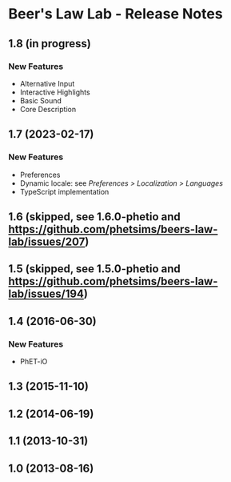 # Beer's Law Lab - Release Notes
<!-- 
Instructions:
* Replace {{SIM_TITLE}} with the simulation title.
* Replace {{VERSION}} with the version number, in MAJOR.MINOR format, e.g. "1.2".
* For a published version, replace {{PUBLICATION_DATE}} with the publication date, in year-month-day format, e.g. "2025-05-16".
* For a version that has not been published yet, replace {{PUBLICATION_DATE}} with "in progress".
* For a 1.0 release, only the 1.0 heading and date is needed. This includes ports of legacy sims.
* Developer and designer should collaborate on what to include for any release beyond 1.0. 
* For each new version, add a section to the top of these release notes - reverse chronological order, with the most-recent version at the top.

For an exemplar, see https://github.com/phetsims/balancing-chemical-equations/blob/main/doc/release-notes.md
-->

<!-- 
## {{VERSION}} ({{PUBLICATION_DATE}})

### New Features
* Describe a new feature.
* 

### Bug Fixes
* Describe a bug fix.
* 

### Other Changes
* Describe a change.
* ⚠️ Use this icon for a change that is breaking, removes a feature, etc. 
*
-->

## 1.8 (in progress)

### New Features
* Alternative Input
* Interactive Highlights
* Basic Sound
* Core Description

## 1.7 (2023-02-17)

### New Features
* Preferences
* Dynamic locale: see _Preferences > Localization > Languages_
* TypeScript implementation

## 1.6 (skipped, see 1.6.0-phetio and https://github.com/phetsims/beers-law-lab/issues/207)

## 1.5 (skipped, see 1.5.0-phetio and https://github.com/phetsims/beers-law-lab/issues/194)

## 1.4 (2016-06-30)

### New Features
* PhET-iO

## 1.3 (2015-11-10)

## 1.2 (2014-06-19)

## 1.1 (2013-10-31)

## 1.0 (2013-08-16)
